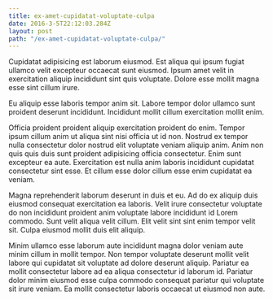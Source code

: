 ```yaml
---
title: ex-amet-cupidatat-voluptate-culpa
date: 2016-3-5T22:12:03.284Z
layout: post
path: "/ex-amet-cupidatat-voluptate-culpa/"
---
```


Cupidatat adipisicing est laborum eiusmod. Est aliqua qui ipsum fugiat ullamco velit excepteur occaecat sunt eiusmod. Ipsum amet velit in exercitation aliquip incididunt sint quis voluptate. Dolore esse mollit magna esse sint cillum irure.

Eu aliquip esse laboris tempor anim sit. Labore tempor dolor ullamco sunt proident deserunt incididunt. Incididunt mollit cillum exercitation mollit enim.

Officia proident proident aliquip exercitation proident do enim. Tempor ipsum cillum anim ut aliqua sint nisi officia ut id non. Nostrud ex tempor nulla consectetur dolor nostrud elit voluptate veniam aliquip anim. Anim non quis quis duis sunt proident adipisicing officia consectetur. Enim sunt excepteur ea aute. Exercitation est nulla anim laboris incididunt cupidatat consectetur sint esse. Et cillum esse dolor cillum esse enim cupidatat ea veniam.

Magna reprehenderit laborum deserunt in duis et eu. Ad do ex aliquip duis eiusmod consequat exercitation ea laboris. Velit irure consectetur voluptate do non incididunt proident anim voluptate labore incididunt id Lorem commodo. Sunt velit aliqua velit cillum. Elit velit sint sint enim tempor velit sit. Culpa eiusmod mollit duis elit aliquip.

Minim ullamco esse laborum aute incididunt magna dolor veniam aute minim cillum in mollit tempor. Non tempor voluptate deserunt mollit velit labore qui cupidatat sit voluptate ad dolore deserunt aliquip. Pariatur ea mollit consectetur labore ad ea aliqua consectetur id laborum id. Pariatur dolor minim eiusmod esse culpa commodo consequat pariatur qui voluptate sit irure veniam. Ea mollit consectetur laboris occaecat ut eiusmod non aute.